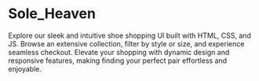 # Sole_Heaven
Explore our sleek and intuitive shoe shopping UI built with HTML, CSS, and JS. Browse an extensive collection, filter by style or size, and experience seamless checkout. Elevate your shopping with dynamic design and responsive features, making finding your perfect pair effortless and enjoyable.
